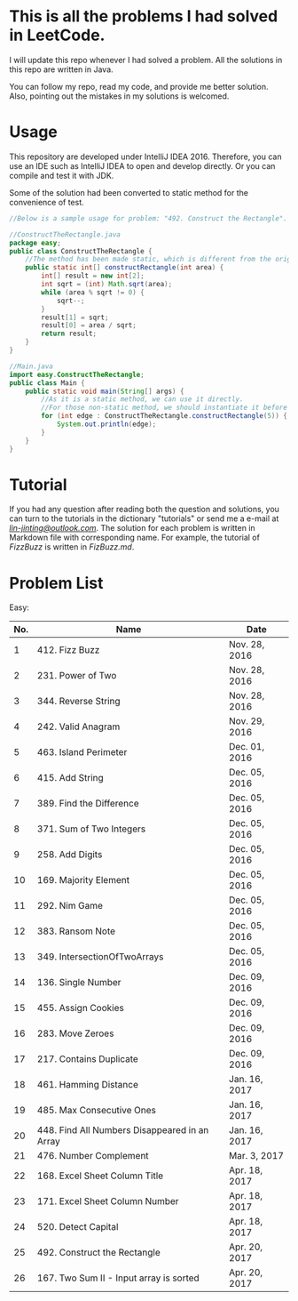 # This is all the problems I had solved in LeetCode.

I will update this repo whenever I had solved a problem. All the solutions in this repo are written in Java.

You can follow my repo, read my code, and provide me better solution. Also, pointing out the mistakes in my solutions is welcomed.

# Usage

This repository are developed under IntelliJ IDEA 2016. Therefore, you can use an IDE such as IntelliJ IDEA to open and develop directly. Or you can compile and test it with JDK.

Some of the solution had been converted to static method for the convenience of test.

```java
//Below is a sample usage for problem: "492. Construct the Rectangle".

//ConstructTheRectangle.java
package easy;
public class ConstructTheRectangle {
    //The method has been made static, which is different from the original non-static method.
    public static int[] constructRectangle(int area) {
        int[] result = new int[2];
        int sqrt = (int) Math.sqrt(area);
        while (area % sqrt != 0) {
            sqrt--;
        }
        result[1] = sqrt;
        result[0] = area / sqrt;
        return result;
    }
}

//Main.java
import easy.ConstructTheRectangle;
public class Main {
    public static void main(String[] args) {
        //As it is a static method, we can use it directly.
        //For those non-static method, we should instantiate it before use.
        for (int edge : ConstructTheRectangle.constructRectangle(5)) {
            System.out.println(edge);
        }
    }
}

```

# Tutorial

If you had any question after reading both the question and solutions, you can turn to the tutorials in the dictionary "tutorials" or send me a e-mail at *lin-jinting@outlook.com*. The solution for each problem is written in Markdown file with corresponding name. For example, the   tutorial of *FizzBuzz* is written in *FizBuzz.md*.

# Problem List

Easy:

|No.|Name        |Date|
|-----|------------|-----------|
|1  |412. Fizz Buzz|Nov. 28, 2016|
|2  |231. Power of Two|Nov. 28, 2016|
|3  |344. Reverse String|Nov. 28, 2016|
|4  |242. Valid Anagram|Nov. 29, 2016|
|5  |463. Island Perimeter|Dec. 01, 2016|
|6  |415. Add String|Dec. 05, 2016|
|7  |389. Find the Difference|Dec. 05, 2016|
|8  |371. Sum of Two Integers|Dec. 05, 2016|
|9  |258. Add Digits|Dec. 05, 2016|
|10 |169. Majority Element|Dec. 05, 2016|
|11 |292. Nim Game|Dec. 05, 2016|
|12 |383. Ransom Note|Dec. 05, 2016|
|13 |349. IntersectionOfTwoArrays|Dec. 05, 2016|
|14 |136. Single Number|Dec. 09, 2016|
|15 |455. Assign Cookies|Dec. 09, 2016|
|16 |283. Move Zeroes|Dec. 09, 2016|
|17 |217. Contains Duplicate|Dec. 09, 2016|
|18 |461. Hamming Distance|Jan. 16, 2017|
|19 |485. Max Consecutive Ones|Jan. 16, 2017|
|20 |448. Find All Numbers Disappeared in an Array|Jan. 16, 2017|
|21|476. Number Complement|Mar. 3, 2017|
|22|168. Excel Sheet Column Title|Apr. 18, 2017|
|23|171. Excel Sheet Column Number|Apr. 18, 2017|
|24|520. Detect Capital|Apr. 18, 2017|
|25|492. Construct the Rectangle|Apr. 20, 2017|
|26|167. Two Sum II - Input array is sorted|Apr. 20, 2017|

